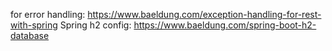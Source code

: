 for error handling: https://www.baeldung.com/exception-handling-for-rest-with-spring
Spring h2 config: https://www.baeldung.com/spring-boot-h2-database 